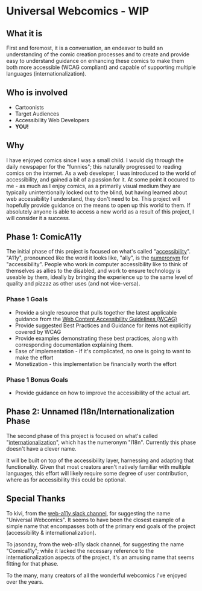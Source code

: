 # Universal Webcomics - WIP

<article markdown="1">

## What it is
First and foremost, it is a conversation, an endeavor to build an understanding of the comic creation processes and to create and provide easy to understand guidance on enhancing these comics to make them both more accessible (WCAG compliant) and capable of supporting multiple languages (internationalization).

</article>

## Who is involved
* Cartoonists
* Target Audiences
* Accessibility Web Developers
* **YOU!**

## Why
I have enjoyed comics since I was a small child. I would dig through the daily newspaper for the "funnies"; this naturally progressed to reading comics on the internet. As a web developer, I was introduced to the world of accessibility, and gained a bit of a passion for it. At some point it occured to me - as much as I enjoy comics, as a primarily visual medium they are typically unintentionally locked out to the blind, but having learned about web accessibility I understand, they don't need to be. This project will hopefully provide guidance on the means to open up this world to them. If absolutely anyone is able to access a new world as a result of this project, I will consider it a success.

## Phase 1: ComicA11y
The initial phase of this project is focused on what's called "[accessibility](https://en.wikipedia.org/wiki/Computer_accessibility)". "A11y", pronounced like the word it looks like, "ally", is the [numeronym](https://en.wikipedia.org/wiki/Numeronym) for "accessibility". People who work in computer accessibility like to think of themselves as allies to the disabled, and work to ensure technology is useable by them, ideally by bringing the experience up to the same level of quality and pizzaz as other uses (and not vice-versa).
### Phase 1 Goals
* Provide a single resource that pulls together the latest applicable guidance from the [Web Content Accessibility Guidelines (WCAG)](https://www.w3.org/WAI/standards-guidelines/wcag/)
* Provide suggested Best Practices and Guidance for items not explicitly covered by WCAG
* Provide examples demonstrating these best practices, along with corresponding documentation explaining them.
* Ease of implementation - if it's complicated, no one is going to want to make the effort
* Monetization - this implementation be financially worth the effort

### Phase 1 Bonus Goals
* Provide guidance on how to improve the accessibility of the actual art.

## Phase 2: Unnamed I18n/Internationalization Phase
The second phase of this project is focused on what's called "[internationalization](https://en.wikipedia.org/wiki/Internationalization_and_localization)", which has the numeronym "I18n". Currently this phase doesn't have a clever name.

It will be built on top of the accessibility layer, harnessing and adapting that functionality. Given that most creators aren't natively familiar with multiple languages, this effort will likely require some degree of user contribution, where as for accessibility this could be optional.

## Special Thanks
To kivi, from the [web-a11y slack channel](https://web-a11y.herokuapp.com/), for suggesting the name "Universal Webcomics". It seems to have been the closest example of a simple name that encompasses both of the primary end goals of the project (accessibility & internationalization). 

To jasonday, from the web-a11y slack channel, for suggesting the name "Comica11y"; while it lacked the necessary reference to the internationalization aspects of the project, it's an amusing name that seems fitting for that phase.

To the many, many creators of all the wonderful webcomics I've enjoyed over the years.
